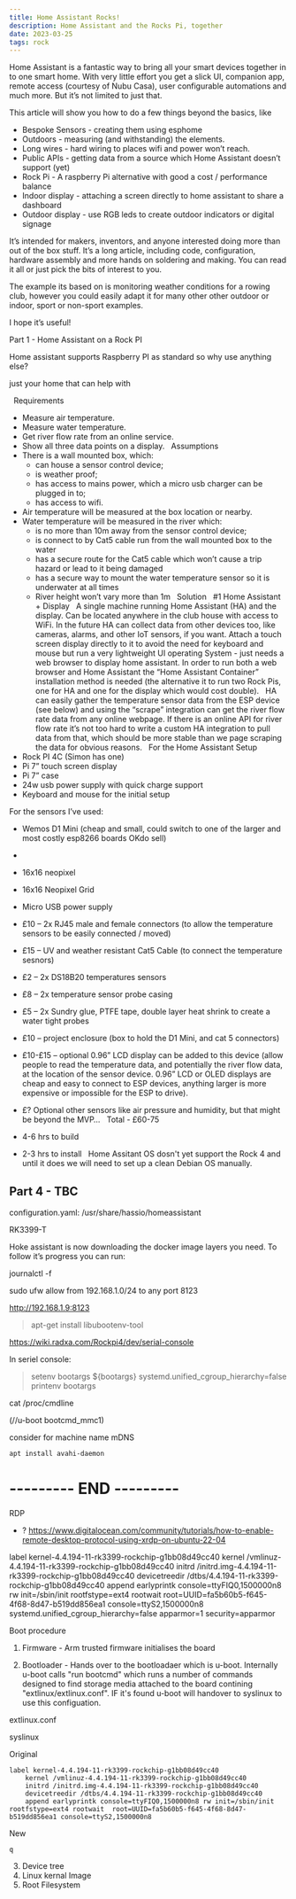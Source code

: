 ```yaml
---
title: Home Assistant Rocks!
description: Home Assistant and the Rocks Pi, together
date: 2023-03-25
tags: rock
---
```




Home Assistant is a fantastic way to bring all your smart devices together in to one smart home. With very little effort you get a slick UI, companion app, remote access (courtesy of Nubu Casa), user configurable automations and much more. But it’s not limited to just that.

This article will show you how to do a few things beyond the basics, like 

- Bespoke Sensors - creating them using esphome
- Outdoors - measuring (and withstanding) the elements.
- Long wires - hard wiring to places wifi and power won’t reach.
- Public APIs - getting data from a source which Home Assistant doesn’t support (yet)
- Rock Pi - A raspberry Pi alternative with good  a cost / performance balance 
- Indoor display - attaching a screen directly to home assistant to share a dashboard
- Outdoor display - use RGB leds to create outdoor indicators or digital signage


It’s intended for makers, inventors, and anyone interested doing more than out of the box stuff. It’s a long article, including code, configuration, hardware assembly and more hands on soldering and making. You can read it all or just pick the bits of interest to you.

The example its based on is monitoring weather conditions for a rowing club, however you could easily adapt it for many other other outdoor or indoor, sport or non-sport examples.

I hope it’s useful!

Part 1 - Home Assistant on a Rock PI 

Home assistant supports Raspberry PI as standard so why use anything else?  

 just your home that can help with 



 
Requirements
* Measure air temperature.
* Measure water temperature.
* Get river flow rate from an online service.
* Show all three data points on a display.
 
Assumptions
* There is a wall mounted box, which:
    * can house a sensor control device;
    * is weather proof;
    * has access to mains power, which a micro usb charger can be plugged in to;
    * has access to wifi.
* Air temperature will be measured at the box location or nearby.
* Water temperature will be measured in the river which:
    * is no more than 10m away from the sensor control device;
    * is connect to by Cat5 cable run from the wall mounted box to the water
    * has a secure route for the Cat5 cable which won’t cause a trip hazard or lead to it being damaged
    * has a secure way to mount the water temperature sensor so it is underwater at all times
    * River height won’t vary more than 1m
 
Solution
 
#1 Home Assistant + Display
 
A single machine running Home Assistant (HA) and the display. Can be located anywhere in the club house with access to WiFi. In the future HA can collect data from other devices too, like cameras, alarms, and other IoT sensors, if you want. Attach a touch screen display directly to it to avoid the need for keyboard and mouse but run a very lightweight UI operating System - just needs a web browser to display home assistant. In order to run both a web browser and Home Assistant the “Home Assistant Container” installation method is needed (the alternative it to run two Rock Pis, one for HA and one for the display which would cost double).
 
HA can easily gather the temperature sensor data from the ESP device (see below) and using the “scrape” integration can get the river flow rate data from any online webpage. If there is an online API for river flow rate it’s not too hard to write a custom HA integration to pull data from that, which should be more stable than we page scraping the data for obvious reasons.
 
For the Home Assistant Setup 
* Rock PI 4C (Simon has one)
* Pi 7” touch screen display
* Pi 7” case
* 24w usb power supply with quick charge support
* Keyboard and mouse for the initial setup 


For the sensors I’ve used:
* Wemos D1 Mini (cheap and small, could switch to one of the larger and most costly esp8266 boards OKdo sell)
* 


* 16x16 neopixel 


* 16x16 Neopixel Grid 
* Micro USB power supply
* £10 – 2x RJ45 male and female connectors (to allow the temperature sensors to be easily connected / moved)
* £15 – UV and weather resistant Cat5 Cable (to connect the temperature sesnors)
* £2 – 2x DS18B20 temperatures sensors
* £8 – 2x temperature sensor probe casing
* £5 – 2x Sundry glue, PTFE tape, double layer heat shrink to create a water tight probes
* £10 – project enclosure (box to hold the D1 Mini, and cat 5 connectors)
* £10-£15 – optional 0.96” LCD display can be added to this device (allow people to read the temperature data, and potentially the river flow data, at the location of the sensor device. 0.96” LCD or OLED displays are cheap and easy to connect to ESP devices, anything larger is more expensive or impossible for the ESP to drive).
* £? Optional other sensors like air pressure and humidity, but that might be beyond the MVP…
 
Total - £60-75
 
* 4-6 hrs to build
* 2-3 hrs to install
 
Home Assitant OS dosn't yet support the Rock 4 and until it does we will need to set up a clean Debian OS manually.



## Part 4 - TBC






configuration.yaml:
/usr/share/hassio/homeassistant


RK3399-T











Hoke assistant is now downloading the docker image layers you need. To follow it’s progress you can run:

journalctl -f

sudo ufw allow from 192.168.1.0/24 to any port 8123

http://192.168.1.9:8123


> apt-get install libubootenv-tool

https://wiki.radxa.com/Rockpi4/dev/serial-console

In seriel console:
> setenv bootargs ${bootargs} systemd.unified_cgroup_hierarchy=false
> printenv  bootargs
>

cat /proc/cmdline

(//u-boot bootcmd_mmc1)


consider for machine name mDNS

```
apt install avahi-daemon
```





 # --------- END ---------  


RDP
- ? https://www.digitalocean.com/community/tutorials/how-to-enable-remote-desktop-protocol-using-xrdp-on-ubuntu-22-04




label kernel-4.4.194-11-rk3399-rockchip-g1bb08d49cc40
    kernel /vmlinuz-4.4.194-11-rk3399-rockchip-g1bb08d49cc40
    initrd /initrd.img-4.4.194-11-rk3399-rockchip-g1bb08d49cc40
    devicetreedir /dtbs/4.4.194-11-rk3399-rockchip-g1bb08d49cc40
    append earlyprintk console=ttyFIQ0,1500000n8 rw init=/sbin/init rootfstype=ext4 rootwait  root=UUID=fa5b60b5-f645-4f68-8d47-b519dd856ea1 console=ttyS2,1500000n8 systemd.unified_cgroup_hierarchy=false apparmor=1 security=apparmor


Boot procedure

1. Firmware - Arm trusted firmware initialises the board

2. Bootloader - Hands over to the bootloadaer which is u-boot. Internally u-boot calls "run bootcmd" which runs a number of commands designed to find storage media attached to the board contining "extlinux/extlinux.conf". IF it's found u-boot will handover to syslinux to use this configuation.

extlinux.conf

syslinux 


Original
```
label kernel-4.4.194-11-rk3399-rockchip-g1bb08d49cc40
    kernel /vmlinuz-4.4.194-11-rk3399-rockchip-g1bb08d49cc40
    initrd /initrd.img-4.4.194-11-rk3399-rockchip-g1bb08d49cc40
    devicetreedir /dtbs/4.4.194-11-rk3399-rockchip-g1bb08d49cc40
    append earlyprintk console=ttyFIQ0,1500000n8 rw init=/sbin/init rootfstype=ext4 rootwait  root=UUID=fa5b60b5-f645-4f68-8d47-b519dd856ea1 console=ttyS2,1500000n8 
```

New
```
q
```


3. Device tree
4. Linux kernal Image
5. Root Filesystem





